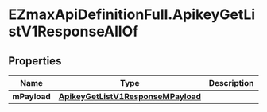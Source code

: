# EZmaxApiDefinitionFull.ApikeyGetListV1ResponseAllOf

## Properties

Name | Type | Description | Notes
------------ | ------------- | ------------- | -------------
**mPayload** | [**ApikeyGetListV1ResponseMPayload**](ApikeyGetListV1ResponseMPayload.md) |  | 


